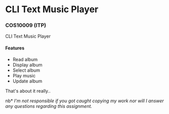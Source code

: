# CLI Text Music Player 
### **COS10009 (ITP)**
CLI Text Music Player

#### Features
* Read album
* Display album
* Select album
* Play music
* Update album

That's about it really..

nb\*
*I'm not responsible if you got caught copying my work nor will I answer any questions regarding this assignment.*
